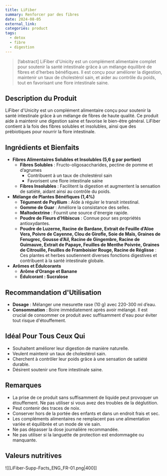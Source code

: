 ```yaml
---
title: LiFiber
summary: Renforcer par des fibres
date: 2024-08-05
external_link: 
categories: product
tags:
  - detox
  - fibre
  - digestion
---
```


> [!abstract] LiFiber d'Unicity est un complément alimentaire complet pour soutenir la santé intestinale grâce à un mélange équilibré de fibres et d'herbes bénéfiques. Il est conçu pour améliorer la digestion, maintenir un taux de cholestérol sain, et aider au contrôle du poids, tout en favorisant une flore intestinale saine.

## **Description du Produit**

LiFiber d'Unicity est un complément alimentaire conçu pour soutenir la santé intestinale grâce à un mélange de fibres de haute qualité. Ce produit aide à maintenir une digestion saine et favorise le bien-être général. LiFiber contient à la fois des fibres solubles et insolubles, ainsi que des prébiotiques pour nourrir la flore intestinale.

## **Ingrédients et Bienfaits**

- **Fibres Alimentaires Solubles et Insolubles (5,6 g par portion)**
    - **Fibres Solubles** : Fructo-oligosaccharides, pectine de pomme et d’agrumes
        - Contribuent à un taux de cholestérol sain
        - Favorisent une flore intestinale saine
    - **Fibres Insolubles** : Facilitent la digestion et augmentent la sensation de satiété, aidant ainsi au contrôle du poids.
- **Mélange de Plantes Bénéfiques (1,4%)**
    - **Tégument de Psyllium** : Aide à réguler le transit intestinal.
    - **Gomme de Guar** : Améliore la consistance des selles.
    - **Maltodextrine** : Fournit une source d'énergie rapide.
    - **Poudre de Fleurs d’Hibiscus** : Connue pour ses propriétés antioxydantes.
    - **Poudre de Luzerne, Racine de Bardane, Extrait de Feuille d’Aloe Vera, Poivre de Cayenne, Clou de Girofle, Soie de Maïs, Graines de Fenugrec, Gousse d’Ail, Racine de Gingembre, Racine de Guimauve, Extrait de Papaye, Feuilles de Menthe Poivrée, Graines de Citrouille, Feuilles de Framboisier Rouge, Racine de Réglisse** : Ces plantes et herbes soutiennent diverses fonctions digestives et contribuent à la santé intestinale globale.
- **Arômes et Édulcorants**
    - **Arôme d’Orange et Banane**
    - **Édulcorant : Sucralose**

## **Recommandation d'Utilisation**

- **Dosage** : Mélanger une mesurette rase (10 g) avec 220-300 ml d’eau.
- **Consommation** : Boire immédiatement après avoir mélangé. Il est crucial de consommer ce produit avec suffisamment d'eau pour éviter tout risque d'étouffement.

## **Idéal Pour Tous Ceux Qui**

- Souhaitent améliorer leur digestion de manière naturelle.
- Veulent maintenir un taux de cholestérol sain.
- Cherchent à contrôler leur poids grâce à une sensation de satiété durable.
- Désirent soutenir une flore intestinale saine.

## **Remarques**

- La prise de ce produit sans suffisamment de liquide peut provoquer un étouffement. Ne pas utiliser si vous avez des troubles de la déglutition.
- Peut contenir des traces de noix.
- Conserver hors de la portée des enfants et dans un endroit frais et sec.
- Les compléments alimentaires ne remplacent pas une alimentation variée et équilibrée et un mode de vie sain.
- Ne pas dépasser la dose journalière recommandée.
- Ne pas utiliser si la languette de protection est endommagée ou manquante.



## Valeurs nutritives
![[LiFiber-Supp-Facts_ENG_FR-01.png|400]]